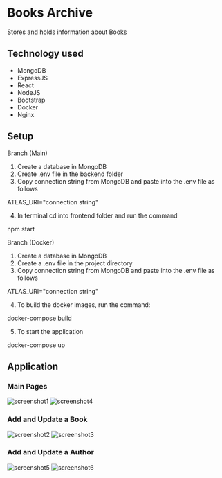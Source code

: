 # Books Archive
Stores and holds information about Books

## Technology used
- MongoDB
- ExpressJS
- React
- NodeJS
- Bootstrap
- Docker
- Nginx

## Setup
Branch (Main)
1.  Create a database in MongoDB
2.  Create .env file in the backend folder
3.  Copy connection string from MongoDB and paste into the .env file as follows

ATLAS_URI="connection string" 

4.  In terminal cd into frontend folder and run the command
    
npm start
  
Branch (Docker)
1.  Create a database in MongoDB
2.  Create a .env file in the project directory 
3.  Copy connection string from MongoDB and paste into the .env file as follows
    
ATLAS_URI="connection string" 

4.  To build the docker images, run the command:

docker-compose build

5.  To start the application 
     
docker-compose up
  
## Application
### Main Pages
![screenshot1](https://user-images.githubusercontent.com/92265482/201169345-743b8799-a394-4877-8748-3ed04210685b.JPG)
![screenshot4](https://user-images.githubusercontent.com/92265482/201169542-2eb36738-e6f0-4b92-b98b-190cf63eef47.JPG)

### Add and Update a Book
![screenshot2](https://user-images.githubusercontent.com/92265482/201169471-4f8fe708-3933-42e5-ad18-81beb4a564f2.JPG)
![screenshot3](https://user-images.githubusercontent.com/92265482/201169484-89492a5d-0de3-412c-b3ff-1abbe8720bf5.JPG)

### Add and Update a Author
![screenshot5](https://user-images.githubusercontent.com/92265482/201169555-c23de721-9732-4ce5-a667-ef540bf6063d.JPG)
![screenshot6](https://user-images.githubusercontent.com/92265482/201170059-022f53a5-11cd-46c4-94c6-662069d77110.JPG)